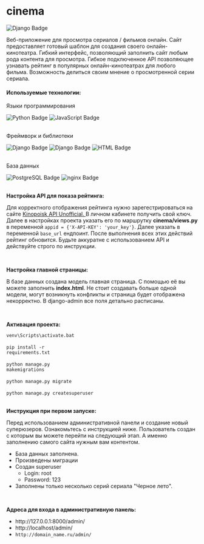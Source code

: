 # cinema
<img src="https://img.shields.io/badge/django 5.1-black?style=for-the-badge&logo=django&logoColor=white" alt="Django Badge"/> 
<p>Веб-приложение для просмотра сериалов / фильмов онлайн. Сайт предоставляет готовый шаблон для создания своего онлайн-кинотеатра. Гибкий интерфейс, позволяющий заполнить сайт любым рода контента для просмотра.
Гибкое подключенное API позволяющее узнавать рейтинг в популярных онлайн-кинотеатрах для любого фильма. Возможность делиться своим мнение о просмотренной серии сериала.</p>


<h4>Используемые технологии:</h3>
 
<div>
<p>Языки программирования</p>
  <a>
    <img src="https://img.shields.io/badge/python-346c99?style=for-the-badge&logo=python&logoColor=fecd3a" alt="Python Badge"/>
    <img src="https://img.shields.io/badge/javascript-black?style=for-the-badge&logo=javascript&logoColor=f6e019" alt="JavaScript Badge"/>
  </a>
<br>
<br>  
<p>Фреймворк и библиотеки</p>

<a>
    <img src="https://img.shields.io/badge/django-%23092E20.svg?style=for-the-badge&logo=django&logoColor=white" alt="Django Badge"/> <img src="https://img.shields.io/badge/django-Rest Framework-a20101.svg?style=for-the-badge&logo=django&logoColor=white" alt="Django Badge"/> <img src="https://img.shields.io/badge/CELERY-93b258?style=for-the-badge&logo=celery&logoColor=white" alt="HTML Badge"/>
</a>
<br>
<br>
<p>База данных</p>
<a>
  <img src="https://img.shields.io/badge/postgresql-316093?style=for-the-badge&logo=postgresql&logoColor=white" alt="PostgreSQL Badge"/>
</a>
<a>
    <img src="https://img.shields.io/badge/sqlite-3f9cd8?style=for-the-badge&logo=sqlite&logoColor=white" alt="nginx Badge"/>
</a>

</div>

<br>

<strong><p>Настройка API для показа рейтинга:</p></strong>

<p>Для корректного отображения рейтинга нужно зарегестрироваться на сайте <a href="https://kinopoiskapiunofficial.tech/">Kinopoisk API Unofficial.
</a> В личном кабинете получить свой ключ. Далее в настройках проекта указать его по маршрутку <strong>cinema/views.py</strong> в переменной 
<code>appid = {'X-API-KEY': 'your_key'}</code>. Далее указать в переменной <code>base_url</code> ендпоинт. После выполнения всех этих действий
рейтинг обновится. Будьте аккуратне с использованием API и действуйте строго по инструкции.</p>

<br>
<strong><p>Настройка главной страницы:</p></strong>
<p>В базе данных создана модель главная страница. С помощью её вы можете заполнить <strong>index.html</strong>. Не стоит создавать больше одной модели, могут возникнуть
конфликты и страница будет отображена некорректно. В django-admin все поля детально расписаны.</p>

<br>

<strong><p>Активация проекта:</p></strong>
<code>venv\Scripts\activate.bat</code>
<br>
<br>
<code>pip install -r requirements.txt</code>
<br>
<br>
<code>python manage.py makemigrations</code>
<br>
<br>
<code>python manage.py migrate</code>
<br>
<br>
<code>python manage.py createsuperuser</code>
<br>
<br>

<strong><p>Инструкция при первом запуске:</p></strong>
<p>Перед использованием административной панели и создание новый суперюзеров. Ознакомьтесь с инструкцией ниже. Пользователь создан с которым вы можете перейти на следующий этап. А именно заполнению
самого сайта нужным вам контентом.</p>
<ul>
<li>База данных заполнена.</li>
<li>Произведены миграции</li>
<li>Создан superuser
<ul>
<li>Login: root</li>
<li>Password: 123</li>
</ul></li>
<li>Заполнены только несколько серий сериала "Черное лето".</li>
</ul>

<br>
<strong><p>Адреса для входа в административную панель:</p></strong>
<ul>
<li>http://127.0.0.1:8000/admin/</li>
<li>http://localhost/admin/</li>
<li><code>http://domain_name.ru/admin/</code></li>
</ul>